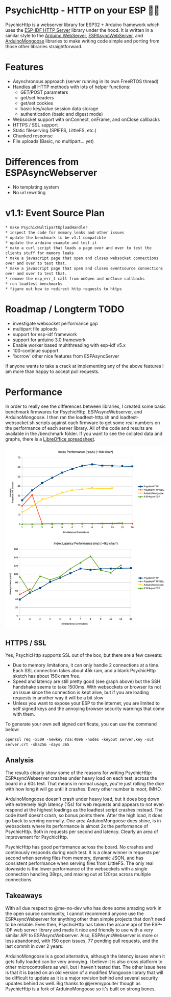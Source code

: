 # PsychicHttp - HTTP on your ESP 🧙🔮

PsychicHttp is a webserver library for ESP32 + Arduino framework which uses the [ESP-IDF HTTP Server](https://docs.espressif.com/projects/esp-idf/en/latest/esp32/api-reference/protocols/esp_http_server.html) library under the hood.  It is written in a similar style to the [Arduino WebServer](https://github.com/espressif/arduino-esp32/tree/master/libraries/WebServer), [ESPAsyncWebServer](https://github.com/me-no-dev/ESPAsyncWebServer), and [ArduinoMongoose](https://github.com/jeremypoulter/ArduinoMongoose) libraries to make writing code simple and porting from those other libraries straightforward.

# Features

* Asynchronous approach (server running in its own FreeRTOS thread)
* Handles all HTTP methods with lots of helper functions:
    * GET/POST parameters
    * get/set headers
    * get/set cookies
    * basic key/value session data storage
    * authentication (basic and digest mode)
* Websocket support with onConnect, onFrame, and onClose callbacks
* HTTPS / SSL support
* Static fileserving (SPIFFS, LittleFS, etc.)
* Chunked response
* File uploads (Basic, no multipart... yet)

# Differences from ESPAsyncWebserver

* No templating system
* No url rewriting

# v1.1: Event Source Plan
    * make PsychicMultipartUploadHandler
    * inspect the code for memory leaks and other issues
    * update the benchmark to be v1.1 compatible
    * update the arduino example and test it
    * make a curl script that loads a page over and over to test the clients stuff for memory leaks
    * make a javascript page that open and closes websocket connections over and over to test that.
    * make a javascript page that open and closes eventsource connections over and over to test that.
    * remove the esp_err_t call from onOpen and onClose callbacks
    * run loadtest benchmarks
    * figure out how to redirect http requests to https

# Roadmap / Longterm TODO

* investigate websocket performance gap
* multipart file uploads
* support for esp-idf framework
* support for arduino 3.0 framework
* Enable worker based multithreading with esp-idf v5.x
* 100-continue support
* 'borrow' other nice features from ESPAsyncServer
     
If anyone wants to take a crack at implementing any of the above features I am more than happy to accept pull requests.

# Performance

In order to really see the differences between libraries, I created some basic benchmark firmwares for PsychicHttp, ESPAsyncWebserver, and ArduinoMongoose.  I then ran the loadtest-http.sh and loadtest-websocket.sh scripts against each firmware to get some real numbers on the performance of each server library.  All of the code and results are available in the /benchmark folder.  If you want to see the collated data and graphs, there is a [LibreOffice spreadsheet](/benchmark/comparison.ods).

![Performance graph](/benchmark/performance.png)
![Latency graph](/benchmark/latency.png)

## HTTPS / SSL

Yes, PsychicHttp supports SSL out of the box, but there are a few caveats:

* Due to memory limitations, it can only handle 2 connections at a time. Each SSL connection takes about 45k ram, and a blank PsychicHttp sketch has about 150k ram free.
* Speed and latency are still pretty good (see graph above) but the SSH handshake seems to take 1500ms.  With websockets or browser its not an issue since the connection is kept alive, but if you are loading requests in another way it will be a bit slow
* Unless you want to expose your ESP to the internet, you are limited to self signed keys and the annoying browser security warnings that come with them.

To generate your own self signed certificate, you can use the command below:

```
openssl req -x509 -newkey rsa:4096 -nodes -keyout server.key -out server.crt -sha256 -days 365
```

## Analysis

The results clearly show some of the reasons for writing PsychicHttp: ESPAsyncWebserver crashes under heavy load on each test, across the board in a 60s test.  That means in normal usage, you're just rolling the dice with how long it will go until it crashes.  Every other number is moot, IMHO.

ArduinoMongoose doesn't crash under heavy load, but it does bog down with extremely high latency (15s) for web requests and appears to not even respond at the highest loadings as the loadtest script crashes instead.  The code itself doesnt crash, so bonus points there.  After the high load, it does go back to serving normally.  One area ArduinoMongoose does shine, is in websockets where its performance is almost 2x the performance of PsychicHttp.  Both in requests per second and latency.  Clearly an area of improvement for PsychicHttp.

PsychicHttp has good performance across the board.  No crashes and continously responds during each test.  It is a clear winner in requests per second when serving files from memory, dynamic JSON, and has consistent performance when serving files from LittleFS. The only real downside is the lower performance of the websockets with a single connection handling 38rps, and maxing out at 120rps across multiple connections.

## Takeaways

With all due respect to @me-no-dev who has done some amazing work in the open source community, I cannot recommend anyone use the ESPAsyncWebserver for anything other than simple projects that don't need to be reliable.  Even then, PsychicHttp has taken the arcane api of the ESP-IDF web server library and made it nice and friendly to use with a very similar API to ESPAsyncWebserver.  Also, ESPAsyncWebserver is more or less abandoned, with 150 open issues, 77 pending pull requests, and the last commit in over 2 years.

ArduinoMongoose is a good alternative, although the latency issues when it gets fully loaded can be very annoying. I believe it is also cross platform to other microcontrollers as well, but I haven't tested that. The other issue here is that it is based on an old version of a modified Mongoose library that will be difficult to update as it is a major revision behind and several security updates behind as well.  Big thanks to @jeremypoulter though as PsychicHttp is a fork of ArduinoMongoose so it's built on strong bones.
